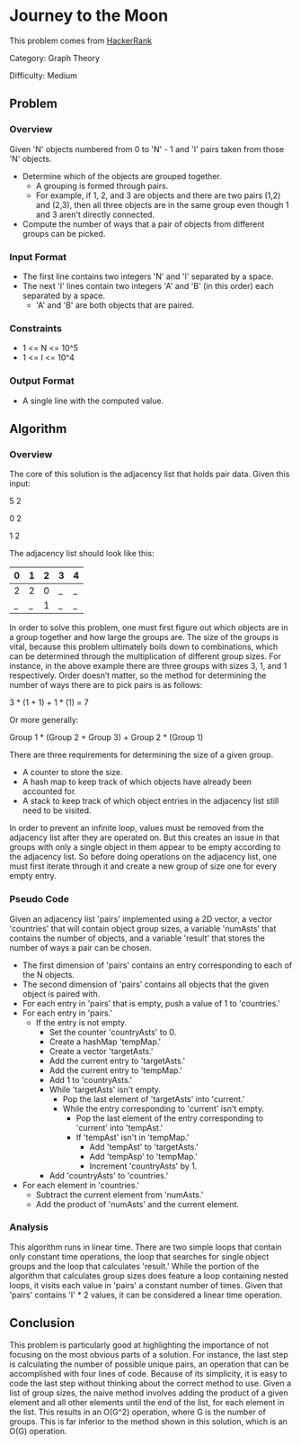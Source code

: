 # Journey to the Moon
This problem comes from [HackerRank](https://www.hackerrank.com/challenges/journey-to-the-moon)

Category: Graph Theory

Difficulty: Medium

## Problem

### Overview
Given 'N' objects numbered from 0 to 'N' - 1 and 'I' pairs taken from those 'N' objects.
- Determine which of the objects are grouped together.
    - A grouping is formed through pairs.
    - For example, if 1, 2, and 3 are objects and there are two pairs (1,2) and (2,3), then all three objects are in the same group even though 1 and 3 aren't directly connected.
- Compute the number of ways that a pair of objects from different groups can be picked.

### Input Format
- The first line contains two integers 'N' and 'I' separated by a space.
- The next 'I' lines contain two integers 'A' and 'B' (in this order) each separated by a space.
    - 'A' and 'B' are both objects that are paired.

### Constraints
- 1 <= N <= 10^5
- 1 <= I <= 10^4

### Output Format
- A single line with the computed value.

## Algorithm

### Overview
The core of this solution is the adjacency list that holds pair data.
Given this input:

5 2

0 2

1 2

The adjacency list should look like this:

|  0  |  1  |  2  |  3  |  4  |
| --- | --- | --- | --- | --- |
|  2  |  2  |  0  |  _  |  _  |
|  _  |  _  |  1  |  _  |  _  |

In order to solve this problem, one must first figure out which objects are in a group together and how large the groups are.
The size of the groups is vital, because this problem ultimately boils down to combinations, which can be determined through the multiplication of different group sizes.
For instance, in the above example there are three groups with sizes 3, 1, and 1 respectively.
Order doesn’t matter, so the method for determining the number of ways there are to pick pairs is as follows:

3 * (1 + 1) + 1 * (1) = 7

Or more generally:

Group 1 * (Group 2 + Group 3) + Group 2 * (Group 1)

There are three requirements for determining the size of a given group.
- A counter to store the size.
- A hash map to keep track of which objects have already been accounted for.
- A stack to keep track of which object entries in the adjacency list still need to be visited.

In order to prevent an infinite loop, values must be removed from the adjacency list after they are operated on.
But this creates an issue in that groups with only a single object in them appear to be empty according to the adjacency list.
So before doing operations on the adjacency list, one must first iterate through it and create a new group of size one for every empty entry.

### Pseudo Code
Given an adjacency list 'pairs' implemented using a 2D vector, a vector 'countries' that will contain object group sizes, a variable 'numAsts' that contains the number of objects, and a variable 'result' that stores the number of ways a pair can be chosen.
- The first dimension of 'pairs' contains an entry corresponding to each of the N objects.
- The second dimension of 'pairs' contains all objects that the given object is paired with.
- For each entry in 'pairs' that is empty, push a value of 1 to 'countries.'
- For each entry in 'pairs.'
    - If the entry is not empty.
        - Set the counter 'countryAsts' to 0.
        - Create a hashMap 'tempMap.'
        - Create a vector 'targetAsts.'
        - Add the current entry to 'targetAsts.'
        - Add the current entry to 'tempMap.'
        - Add 1 to 'countryAsts.'
        - While 'targetAsts' isn't empty.
            - Pop the last element of 'targetAsts' into 'current.'
            - While the entry corresponding to 'current' isn't empty.
                - Pop the last element of the entry corresponding to 'current' into 'tempAst.'
                - If 'tempAst' isn't in 'tempMap.'
                    - Add 'tempAst' to 'targetAsts.'
                    - Add 'tempAsp' to 'tempMap.'
                    - Increment 'countryAsts' by 1.
        - Add 'countryAsts' to 'countries.'
- For each element in 'countries.'
    - Subtract the current element from 'numAsts.'
    - Add the product of 'numAsts' and the current element.

### Analysis
This algorithm runs in linear time.
There are two simple loops that contain only constant time operations, the loop that searches for single object groups and the loop that calculates 'result.'
While the portion of the algorithm that calculates group sizes does feature a loop containing nested loops, it visits each value in 'pairs' a constant number of times.
Given that 'pairs' contains 'I' * 2 values, it can be considered a linear time operation.

## Conclusion
This problem is particularly good at highlighting the importance of not focusing on the most obvious parts of a solution.
For instance, the last step is calculating the number of possible unique pairs, an operation that can be accomplished with four lines of code.
Because of its simplicity, it is easy to code the last step without thinking about the correct method to use.
Given a list of group sizes, the naive method involves adding the product of a given element and all other elements until the end of the list, for each element in the list.
This results in an O(G^2) operation, where G is the number of groups.
This is far inferior to the method shown in this solution, which is an O(G) operation.
